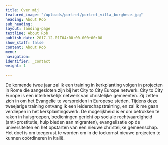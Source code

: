 ```yaml
---
title: Over mij
featured_image: "/uploads/portret/portret_villa_borghese.jpg"
heading: About Rob
sub_heading: 
layout: landing-page
textline: About Rob
publish_date: 2017-12-01T04:00:00.000+00:00
show_staff: false
content: About Rob
menu:
navigation:
identifier: _contact
weight: 1

---
```

De komende twee jaar zal ik een training in kerkplanting volgen in projecten in Rome die aangesloten zijn bij het City to City Europe netwerk. City to City Europe is een interkerkelijk netwerk van christelijke gemeenten. Zij zetten zich in om het Evangelie te verspreiden in Europese steden. Tijdens deze tweejarige training ontvang ik een leiderschapstraining, en zal ik me gaan verdiepen in het kerkplantingswerk. De mogelijkheid is er om betrokken te raken in huisgroepen, bedieningen gericht op sociale rechtvaardigheid (anti-prostitutie, hulp bieden aan migranten), evangelisatie op de universiteiten en het opstarten van een nieuwe christelijke gemeenschap. Het doel is om toegerust te worden om in de toekomst nieuwe projecten te kunnen coördineren in Italië.